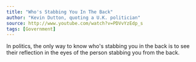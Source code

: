 ```yaml
---
title: "Who's Stabbing You In The Back"
author: "Kevin Dutton, quoting a U.K. politician"
source: http://www.youtube.com/watch?v=PDVvYzEdp_s
tags: [Government]
---
```


In politics, the only way to know who's stabbing you in the back is to see their reflection in the eyes of the person stabbing you from the back.
